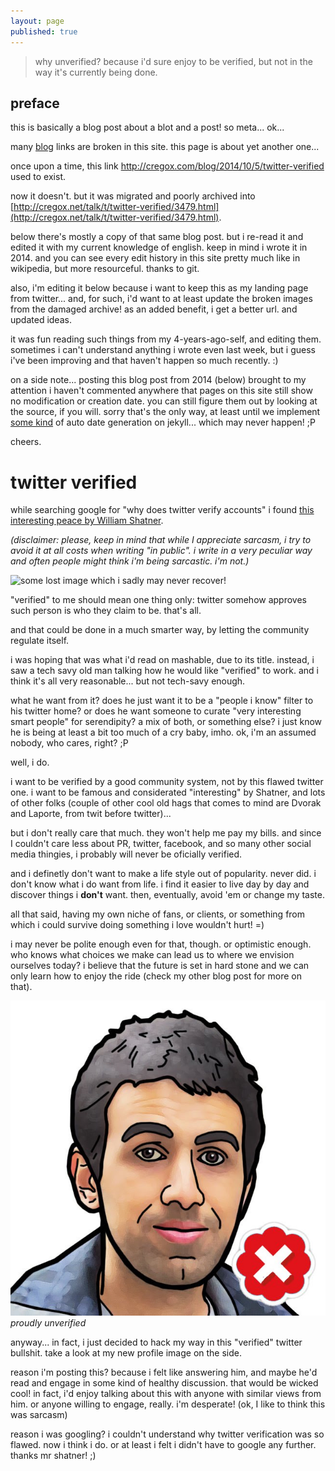 ```yaml
---
layout: page
published: true
---
```


> why unverified? because i'd sure enjoy to be verified, but not in the way it's currently being done.

## preface

this is basically a blog post about a blot and a post! so meta... ok...

many [blog](/blog) links are broken in this site. this page is about yet another one...

once upon a time, this link http://cregox.com/blog/2014/10/5/twitter-verified used to exist.

now it doesn't. but it was migrated and poorly archived into [http://cregox.net/talk/t/twitter-verified/3479.html](http://cregox.net/talk/t/twitter-verified/3479.html).

below there's mostly a copy of that same blog post. but i re-read it and edited it with my current knowledge of english. keep in mind i wrote it in 2014. and you can see every edit history in this site pretty much like in wikipedia, but more resourceful. thanks to git.

also, i'm editing it below because i want to keep this as my landing page from twitter... and, for such, i'd want to at least update the broken images from the damaged archive! as an added benefit, i get a better url. and updated ideas.

it was fun reading such things from my 4-years-ago-self, and editing them. sometimes i can't understand anything i wrote even last week, but i guess i've been improving and that haven't happen so much recently. :)

on a side note... posting this blog post from 2014 (below) brought to my attention i haven't commented anywhere that pages on this site still show no modification or creation date. you can still figure them out by looking at the source, if you will. sorry that's the only way, at least until we implement [some kind](http://talk.jekyllrb.com/t/trying-to-include-date-page-updated/1290/2) of auto date generation on jekyll... which may never happen! ;P

cheers.

# twitter verified

while searching google for "why does twitter verify accounts" i found [this interesting peace by William Shatner](http://mashable.com/2014/06/24/william-shatner-twitter-verified/).

_(disclaimer: please, keep in mind that while I appreciate sarcasm, i try to avoid it at all costs when writing "in public". i write in a very peculiar way and often people might think i'm being sarcastic. i'm not.)_

![some lost image which i sadly may never recover!](http://static1.squarespace.com/static/537cf764e4b02cb9fe050f36/t/5431aecfe4b002112adab0e1/1412542167373/?format=500w)

"verified" to me should mean one thing only: twitter somehow approves such person is who they claim to be. that's all.

and that could be done in a much smarter way, by letting the community regulate itself.

i was hoping that was what i'd read on mashable, due to its title. instead, i saw a tech savy old man talking how he would like "verified" to work. and i think it's all very reasonable... but not tech-savy enough.

what he want from it? does he just want it to be a "people i know" filter to his twitter home? or does he want someone to curate "very interesting smart people" for serendipity? a mix of both, or something else? i just know he is being at least a bit too much of a cry baby, imho. ok, i'm an assumed nobody, who cares, right? ;P

well, i do.

i want to be verified by a good community system, not by this flawed twitter one. i want to be famous and considerated "interesting" by Shatner, and lots of other folks (couple of other cool old hags that comes to mind are Dvorak and Laporte, from twit before twitter)...

but i don't really care that much. they won't help me pay my bills. and since I couldn't care less about PR, twitter, facebook, and so many other social media thingies, i probably will never be oficially verified.

and i definetly don't want to make a life style out of popularity. never did. i don't know what i do want from life. i find it easier to live day by day and discover things i **don't** want. then, eventually, avoid 'em or change my taste.

all that said, having my own niche of fans, or clients, or something from which i could survive doing something i love wouldn't hurt! =)

i may never be polite enough even for that, though. or optimistic enough. who knows what choices we make can lead us to where we envision ourselves today? i believe that the future is set in hard stone and we can only learn how to enjoy the ride (check my other blog post for more on that).

![proudly unverified](cregox_unverified.jpeg)
_proudly unverified_

anyway... in fact, i just decided to hack my way in this "verified" twitter bullshit. take a look at my new profile image on the side.

reason i'm posting this? because i felt like answering him, and maybe he'd read and engage in some kind of healthy discussion. that would be wicked cool! in fact, i'd enjoy talking about this with anyone with similar views from him. or anyone willing to engage, really. i'm desperate! (ok, I like to think this was sarcasm)

reason i was googling? i couldn't understand why twitter verification was so flawed. now i think i do. or at least i felt i didn't have to google any further. thanks mr shatner! ;)
